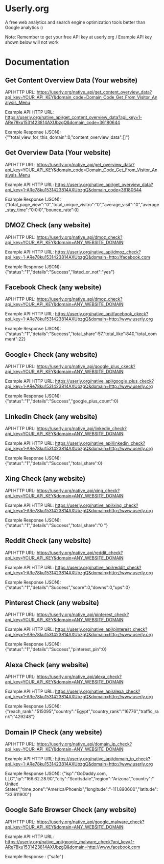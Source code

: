 # Userly.org 

A free web analytics and search engine optimization tools better than Google analytics :)

Note: Remember to get your free API key at userly.org / Example API key shown below will not work

# Documentation

## Get Content Overview Data (Your website)

API HTTP URL:
https://userly.org/native_api/get_content_overview_data?api_key=YOUR_API_KEY&domain_code=Domain_Code_Get_From_Visitor_Analysis_Menu

Example API HTTP URL:
https://userly.org/native_api/get_content_overview_data?api_key=1-ARe78ku1531423814AXUbzgQ&domain_code=36180644

Example Response (JSON):
{""total_view_for_this_domain":0,"content_overview_data":[]"}

## Get Overview Data (Your website)

API HTTP URL:
https://userly.org/native_api/get_overview_data?api_key=YOUR_API_KEY&domain_code=Domain_Code_Get_From_Visitor_Analysis_Menu

Example API HTTP URL:
https://userly.org/native_api/get_overview_data?api_key=1-ARe78ku1531423814AXUbzgQ&domain_code=36180644

Example Response (JSON):
{"total_page_view":"0","total_unique_visitro":"0","average_visit":"0","average_stay_time":"0:0:0","bounce_rate":0}

## DMOZ Check (any website)

API HTTP URL:
https://userly.org/native_api/dmoz_check?api_key=YOUR_API_KEY&domain=ANY_WEBSITE_DOMAIN

Example API HTTP URL:
https://userly.org/native_api/dmoz_check?api_key=1-ARe78ku1531423814AXUbzgQ&domain=http://facebook.com

Example Response (JSON):
{"status":"1","details":"Success","listed_or_not":"yes"}

## Facebook Check (any website)

API HTTP URL:
https://userly.org/native_api/dmoz_check?api_key=YOUR_API_KEY&domain=ANY_WEBSITE_DOMAIN

Example API HTTP URL:
https://userly.org/native_api/facebook_ckeck?api_key=1-ARe78ku1531423814AXUbzgQ&domain=http://www.userly.org

Example Response (JSON):
{"status":"1","details":"Success","total_share":57,"total_like":840,"total_comment":22}

## Google+ Check (any website)

API HTTP URL:
https://userly.org/native_api/google_plus_ckeck?api_key=YOUR_API_KEY&domain=ANY_WEBSITE_DOMAIN

Example API HTTP URL:
https://userly.org/native_api/google_plus_ckeck?api_key=1-ARe78ku1531423814AXUbzgQ&domain=http://www.userly.org

Example Response (JSON):
{"status":"1","details":"Success","google_plus_count":0}

## Linkedin Check (any website)

API HTTP URL:
https://userly.org/native_api/linkedin_check?api_key=YOUR_API_KEY&domain=ANY_WEBSITE_DOMAIN

Example API HTTP URL:
https://userly.org/native_api/linkedin_check?api_key=1-ARe78ku1531423814AXUbzgQ&domain=http://www.userly.org

Example Response (JSON):
{"status":"1","details":"Success","total_share":0}

## Xing Check (any website)

API HTTP URL:
https://userly.org/native_api/xing_check?api_key=YOUR_API_KEY&domain=ANY_WEBSITE_DOMAIN

Example API HTTP URL:
https://userly.org/native_api/xing_check?api_key=1-ARe78ku1531423814AXUbzgQ&domain=http://www.userly.org

Example Response (JSON):
{"status":"1","details":"Success","total_share":"0 "}

## Reddit Check (any website)

API HTTP URL:
https://userly.org/native_api/reddit_check?api_key=YOUR_API_KEY&domain=ANY_WEBSITE_DOMAIN

Example API HTTP URL:
https://userly.org/native_api/reddit_check?api_key=1-ARe78ku1531423814AXUbzgQ&domain=http://www.userly.org

Example Response (JSON):
{"status":"1","details":"Success","score":0,"downs":0,"ups":0}

## Pinterest Check (any website)

API HTTP URL:
https://userly.org/native_api/pinterest_check?api_key=YOUR_API_KEY&domain=ANY_WEBSITE_DOMAIN

Example API HTTP URL:
https://userly.org/native_api/pinterest_check?api_key=1-ARe78ku1531423814AXUbzgQ&domain=http://www.userly.org

Example Response (JSON):
{"status":"1","details":"Success","pinterest_pin":0}

## Alexa Check (any website)

API HTTP URL:
https://userly.org/native_api/alexa_check?api_key=YOUR_API_KEY&domain=ANY_WEBSITE_DOMAIN

Example API HTTP URL:
https://userly.org/native_api/alexa_check?api_key=1-ARe78ku1531423814AXUbzgQ&domain=http://www.userly.org

Example Response (JSON):
{"reach_rank":"515095","country":"Egypt","country_rank":"16776","traffic_rank":"429248"}

## Domain IP Check (any website)

API HTTP URL:
https://userly.org/native_api/domain_ip_check?api_key=YOUR_API_KEY&domain=ANY_WEBSITE_DOMAIN

Example API HTTP URL:
https://userly.org/native_api/domain_ip_check?api_key=1-ARe78ku1531423814AXUbzgQ&domain=http://www.userly.org

Example Response (JSON):
{"isp":"GoDaddy.com, LLC","ip":"166.62.28.90","city":"Scottsdale","region":"Arizona","country":" United States","time_zone":"America\/Phoenix","longitude":"-111.890600","latitude":"33.611900"}

## Google Safe Browser Check (any website)

API HTTP URL:
https://userly.org/native_api/google_malware_check?api_key=YOUR_API_KEY&domain=ANY_WEBSITE_DOMAIN

Example API HTTP URL:
https://userly.org/native_api/google_malware_check?api_key=1-ARe78ku1531423814AXUbzgQ&domain=http://www.facebook.com

Example Response :
{"safe"}
